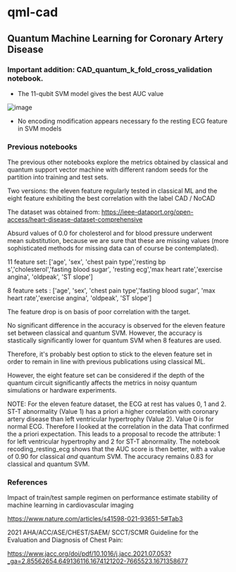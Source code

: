 # qml-cad

## Quantum Machine Learning  for Coronary Artery Disease

### Important addition: CAD_quantum_k_fold_cross_validation notebook.

- The 11-qubit SVM model gives the best AUC value

![image](https://user-images.githubusercontent.com/29145045/214704051-3f298986-47dc-4aa7-91d8-44d091252721.png)

-  No encoding modification appears necessary fo the resting ECG feature in SVM models


### Previous notebooks

The previous other notebooks explore the metrics obtained by classical and quantum support vector machine with different random seeds for the partition into training and test sets.

Two versions: the eleven feature regularly tested in classical ML and the eight feature exhibiting the best correlation with the label CAD / NoCAD

The dataset was obtained  from: https://ieee-dataport.org/open-access/heart-disease-dataset-comprehensive

Absurd values of 0.0 for cholesterol and for blood pressure underwent mean substitution, because we are sure that these are missing values (more sophisticated methods for missing data can of course be contemplated).

11 feature set: ['age', 'sex', 'chest pain type','resting bp s','cholesterol','fasting blood sugar',
                 'resting ecg','max heart rate','exercise angina', 'oldpeak', 'ST slope'] 

8 feature sets : ['age', 'sex', 'chest pain type','fasting blood sugar',
                 'max heart rate','exercise angina', 'oldpeak', 'ST slope'] 

The feature drop is on basis of poor correlation with the target. 

No significant difference in the accuracy is observed for the eleven feature set between classical and quantum SVM. However, the accuracy is stastically significantly lower for quantum SVM when 8 features are used.

Therefore, it's probably best option to stick to the eleven feature set in order to remain in line with previous publications using classical ML. 

However, the eight feature set can be considered if the depth of the quantum circuit significantly affects the metrics in noisy quantum simulations or hardware experiments.

NOTE: For the eleven feature dataset, the ECG at rest has values 0, 1 and 2. ST-T abnormality (Value 1) has a priori a higher correlation with coronary artery disease than left ventricular hypertrophy (Value 2). Value 0 is for normal ECG. Therefore I looked at the correlation in the data That confirmed the a priori expectation. This leads to a proposal to recode the attribute: 1 for left ventricular hypertrophy and 2 for ST-T abnormality. The notebook recoding_resting_ecg shows that the AUC score is then better, with a value of 0.90 for classical _and_ quantum SVM. The accuracy remains 0.83 for classical and quantum SVM.

### References

Impact of train/test sample regimen on performance estimate stability of machine learning in cardiovascular imaging

https://www.nature.com/articles/s41598-021-93651-5#Tab3

2021 AHA/ACC/ASE/CHEST/SAEM/
SCCT/SCMR Guideline for the
Evaluation and Diagnosis of Chest Pain:

https://www.jacc.org/doi/pdf/10.1016/j.jacc.2021.07.053?_ga=2.85562654.649136116.1674121202-7665523.1671358677

